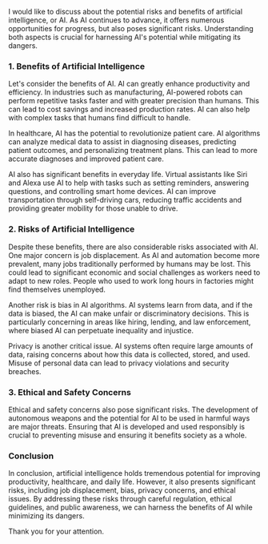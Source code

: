 I would like to discuss about the potential risks and benefits of artificial intelligence, or AI. As AI continues to advance, it offers numerous opportunities for progress, but also poses significant risks. Understanding both aspects is crucial for harnessing AI's potential while mitigating its dangers.

### 1. Benefits of Artificial Intelligence

Let's consider the benefits of AI. AI can greatly enhance productivity and efficiency. In industries such as manufacturing, AI-powered robots can perform repetitive tasks faster and with greater precision than humans. This can lead to cost savings and increased production rates. AI can also help with complex tasks that humans find difficult to handle.

In healthcare, AI has the potential to revolutionize patient care. AI algorithms can analyze medical data to assist in diagnosing diseases, predicting patient outcomes, and personalizing treatment plans. This can lead to more accurate diagnoses and improved patient care.

AI also has significant benefits in everyday life. Virtual assistants like Siri and Alexa use AI to help with tasks such as setting reminders, answering questions, and controlling smart home devices. AI can improve transportation through self-driving cars, reducing traffic accidents and providing greater mobility for those unable to drive.

### 2. Risks of Artificial Intelligence

Despite these benefits, there are also considerable risks associated with AI. One major concern is job displacement. As AI and automation become more prevalent, many jobs traditionally performed by humans may be lost. This could lead to significant economic and social challenges as workers need to adapt to new roles. People who used to work long hours in factories might find themselves unemployed.

Another risk is bias in AI algorithms. AI systems learn from data, and if the data is biased, the AI can make unfair or discriminatory decisions. This is particularly concerning in areas like hiring, lending, and law enforcement, where biased AI can perpetuate inequality and injustice.

Privacy is another critical issue. AI systems often require large amounts of data, raising concerns about how this data is collected, stored, and used. Misuse of personal data can lead to privacy violations and security breaches.

### 3. Ethical and Safety Concerns

Ethical and safety concerns also pose significant risks. The development of autonomous weapons and the potential for AI to be used in harmful ways are major threats. Ensuring that AI is developed and used responsibly is crucial to preventing misuse and ensuring it benefits society as a whole.

### Conclusion

In conclusion, artificial intelligence holds tremendous potential for improving productivity, healthcare, and daily life. However, it also presents significant risks, including job displacement, bias, privacy concerns, and ethical issues. By addressing these risks through careful regulation, ethical guidelines, and public awareness, we can harness the benefits of AI while minimizing its dangers.

Thank you for your attention.